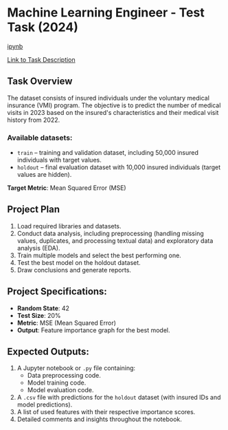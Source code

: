 # Machine Learning Engineer - Test Task (2024)
[ipynb](https://github.com/naumovakotya/My_projects_DS/blob/main/Mains_lab/MLE_NaumovaE.ipynb)

[Link to Task Description](https://incredible-tulip-5c3.notion.site/Machine-learning-engineer-2024-e4c30223002a4eebb33d2cdeb8f81fb1)

## Task Overview

The dataset consists of insured individuals under the voluntary medical insurance (VMI) program. The objective is to predict the number of medical visits in 2023 based on the insured's characteristics and their medical visit history from 2022.

### Available datasets:
- `train` – training and validation dataset, including 50,000 insured individuals with target values.
- `holdout` – final evaluation dataset with 10,000 insured individuals (target values are hidden).

**Target Metric**: Mean Squared Error (MSE)

## Project Plan
1. Load required libraries and datasets.
2. Conduct data analysis, including preprocessing (handling missing values, duplicates, and processing textual data) and exploratory data analysis (EDA).
3. Train multiple models and select the best performing one.
4. Test the best model on the holdout dataset.
5. Draw conclusions and generate reports.

## Project Specifications:
- **Random State**: 42
- **Test Size**: 20%
- **Metric**: MSE (Mean Squared Error)
- **Output**: Feature importance graph for the best model.

## Expected Outputs:
1. A Jupyter notebook or `.py` file containing:
   - Data preprocessing code.
   - Model training code.
   - Model evaluation code.
2. A `.csv` file with predictions for the `holdout` dataset (with insured IDs and model predictions).
3. A list of used features with their respective importance scores.
4. Detailed comments and insights throughout the notebook.
